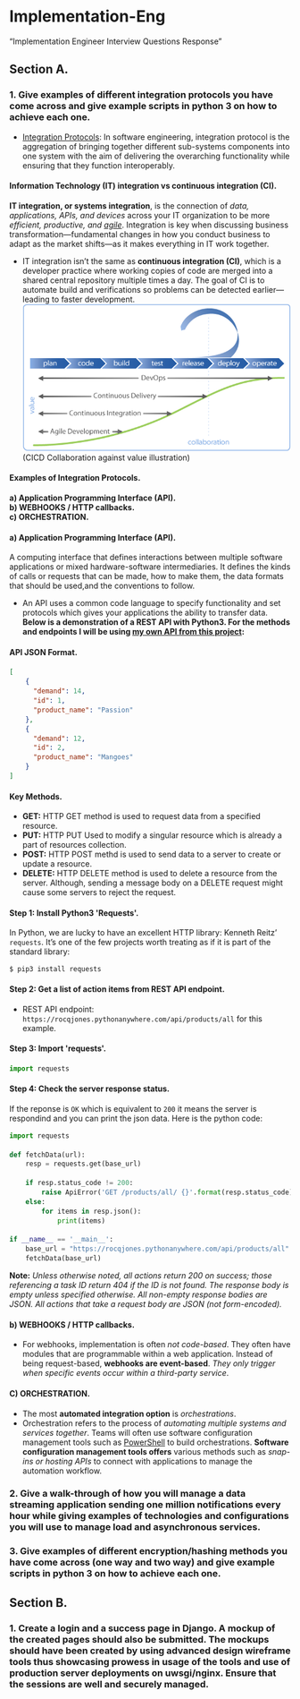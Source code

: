 # Implementation-Eng
“Implementation Engineer Interview Questions Response”

## Section A.
### 1. Give examples of different integration protocols you have come across and give example scripts in python 3 on how to achieve each one.
* [Integration Protocols](https://en.wikipedia.org/wiki/System_integration): In software engineering, integration protocol is the aggregation of bringing together different sub-systems components into one system with the aim of delivering the overarching functionality while ensuring that they function interoperably.
#### Information Technology (IT) integration vs continuous integration (CI).
**IT integration, or systems integration**, is the connection of *data, applications, APIs, and devices* across your IT organization to be more *efficient, productive, and [agile](https://www.atlassian.com/agile/scrum)*. Integration is key when discussing business transformation—fundamental changes in how you conduct business to adapt as the market shifts—as it makes everything in IT work together.
* IT integration isn’t the same as **continuous integration (CI)**, which is a developer practice where working copies of code are merged into a shared central repository multiple times a day. The goal of CI is to automate build and verifications so problems can be detected earlier—leading to faster development.<br>
![cicd](https://github.com/RocqJones/Implementation-Eng/blob/main/imgs/continuous-integration-vs-delivery.png)<br>
  (CICD Collaboration against value illustration)

#### Examples of Integration Protocols.
**a) Application Programming Interface (API).**<br>
**b) WEBHOOKS / HTTP callbacks.**<br>
**c) ORCHESTRATION.**<br>

#### a) Application Programming Interface (API).
A computing interface that defines interactions between multiple software applications or mixed hardware-software intermediaries. It defines the kinds of calls or requests that can be made, how to make them, the data formats that should be used,and the conventions to follow.
* An API uses a common code language to specify functionality and set protocols which gives your applications the ability to transfer data.<br>
**Below is a demonstration of a REST API with Python3. For the methods and endpoints I will be using [my own API from this project](https://github.com/RocqJones/Undergraduate-Project-2020):**<br>
#### API JSON Format.
```JSON
[
    {
      "demand": 14, 
      "id": 1, 
      "product_name": "Passion"
    }, 
    {
      "demand": 12, 
      "id": 2, 
      "product_name": "Mangoes"
    }
]
```
#### Key Methods.
* **GET:** HTTP GET method is used to request data from a specified resource.
* **PUT:** HTTP PUT Used to modify a singular resource which is already a part of resources collection.
* **POST:** HTTP POST methd is used to send data to a server to create or update a resource.
* **DELETE:** HTTP DELETE method is used to delete a resource from the server. Although, sending a message body on a DELETE request might cause some servers to reject the request.

#### Step 1: Install Python3 'Requests'.
In Python, we are lucky to have an excellent HTTP library: Kenneth Reitz’ `requests`. It’s one of the few projects worth treating as if it is part of the standard library:
```SHELL
$ pip3 install requests
```
#### Step 2: Get a list of action items from REST API endpoint.
* REST API endpoint: `https://rocqjones.pythonanywhere.com/api/products/all` for this example.
#### Step 3: Import 'requests'.
```Python
import requests
```
#### Step 4: Check the server response status.
If the reponse is `OK` which is equivalent to `200` it means the server is respondind and you can print the json data. Here is the python code:
```Python
import requests

def fetchData(url):
    resp = requests.get(base_url)
    
    if resp.status_code != 200:
        raise ApiError('GET /products/all/ {}'.format(resp.status_code))
    else:
        for items in resp.json():
            print(items)

if __name__ == '__main__':
    base_url = "https://rocqjones.pythonanywhere.com/api/products/all"
    fetchData(base_url)
```

**Note:** *Unless otherwise noted, all actions return 200 on success; those referencing a task ID return 404 if the ID is not found. The response body is empty unless specified otherwise. All non-empty response bodies are JSON. All actions that take a request body are JSON (not form-encoded).*

#### b) WEBHOOKS / HTTP callbacks.
* For webhooks, implementation is often *not code-based*. They often have modules that are programmable within a web application. Instead of being request-based, **webhooks are event-based**. *They only trigger when specific events occur within a third-party service*.

#### C) ORCHESTRATION.
* The most **automated integration option** is *orchestrations*. 
* Orchestration refers to the process of *automating multiple systems and services together*. Teams will often use software configuration management tools such as [PowerShell](https://docs.microsoft.com/en-us/powershell/scripting/overview?view=powershell-7.1) to build orchestrations. **Software configuration management tools offers** various methods such as *snap-ins or hosting APIs* to connect with applications to manage the automation workflow.

### 2. Give a walk-through of how you will manage a data streaming application sending one million notifications every hour while giving examples of technologies and  configurations you will use to manage load and asynchronous services.

### 3. Give examples of different encryption/hashing methods you have come across (one way and two way) and give example scripts in python 3 on how to achieve each one.

## Section B.
### 1. Create a login and a success page in Django. A mockup of the created pages should also be submitted. The mockups should have been created by using advanced design wireframe tools thus showcasing prowess in usage of the tools and use of production server deployments on uwsgi/nginx. Ensure that the sessions are well and securely managed.

